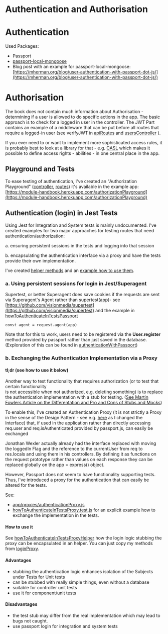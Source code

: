 # Authentication and Authorisation

# Authentication

Used Packages:

- Passport
- [passport-local-mongoose](https://www.npmjs.com/package/passport-local-mongoose)
- Blog post with an example for passport-local-mongoose: [https://mherman.org/blog/user-authentication-with-passport-dot-js/](https://mherman.org/blog/user-authentication-with-passport-dot-js/)

# Authorisation

The book does not contain much information about Authorisation - determining if a user is allowed to do specific actions in the app.
The basic approach is to check for a logged in user in the controller.
The JWT Part contains an example of a middleware that can be
put before all routes that require a logged-in user 
(see verifyJWT in [apiRoutes](../app/routes/apiRoutes.js) and
 [usersController](../app/controllers/usersController.js) ).

If you ever need to or want to implement more sophisticated access rules,
it is probably best to look at a library for that - 
e.g. [CASL](https://casl.js.org/v4/en/) which makes it possible to 
define access rights - abilities - in one central place in the app.

## Playground and Tests

To ease testing of authentication, I've created 
an "Authorization Playground" ([controller](../app/controllers/authorizationPlaygroundController.js),
[routes](../app/routes/authorizationPlaygroundRoutes.js))
it's available in the example app: 
[https://module-handbook.herokuapp.com/authorizationPlayground](https://module-handbook.herokuapp.com/authorizationPlayground)

## Authentication (login) in Jest Tests

Using Jest for Integration and System tests is mainly undocumented.
I've created examples for two major approaches for testing routes that 
need authentication/authorization: 

a. ensuring persistent sessions in the tests and logging into that session

b. encapsulating the authentication interface via a proxy and have the tests provide
their own implementation. 

I've created [helper methods](../test/helper/loginPassport.js) 
and an [example how to use them](../test/authorization/howToAuthenticateInTestsPassportHelper.test.js).

### a. Using persistent sessions for login in Jest/Superagent

Supertest, or better Superagent does save cookies if the requests are sent via 
Superagent's Agent rather than supertest(app)- see [https://github.com/visionmedia/supertest](https://github.com/visionmedia/supertest)
and the example in [howToAuthenticateInTestsPassport](../test/authorization/howToAuthenticateInTestsPassport.js)

    const agent = request.agent(app)

Note that for this to work, users need to be registered via the **User.register** method provided by 
passport rather than just saved in the database. (Exploration of this can be found in 
[authenticationWithPassport](../test/exploreAPIs/passport/authenticationWithPassport.test.js))


### b. Exchanging the Authentication Implementation via a Proxy

#### tl;dr (see how to use it below)
Another way to test functionality that requires authorization (or to test that certain functionality  
is not accessible when not authorized, e.g. deleting something) is to replace the authentication implementation
with a stub for testing. 
([See Martin Fowlers Article on the Differentation and Pro and Cons of Stubs and Mocks](https://martinfowler.com/articles/mocksArentStubs.html#TheDifferenceBetweenMocksAndStubs)) 

To enable this, I've created an Authentication Proxy (it is not strictly a Proxy in the sense of the 
Design Pattern - see e.g. [here](https://www.oodesign.com/proxy-pattern.html) as I changed the Interface)
that, if used in the application rather than directly accessing req.user and req.isAuthenticated 
provided by passport.js, can easily be exchanged

Jonathan Wexler actually already had the interface replaced with moving the loggedIn Flag and the 
reference to the currentUser from req to res.locals and using them in his controllers.
By defining it as functions on the request prototype rather than values on each response
they can be replaced globally on the app = express() object.

However, Passport does not seem to have functionality supporting tests.
Thus, I've introduced a proxy for the authentication that can easily be 
altered for the tests.

See: 
- [app/proxies/authenticationProxy.js](../app/proxies/authenticationProxy.js)
- [howToAuthenticateInTestsProxy.test.js](../test/authorization/howToAuthenticateInTestsProxy.test.js) for an explicit 
   example how to exchange the implementation in the tests.
   
#### How to use it

See [howToAuthenticateInTestsProxyHelper](test/authorization/howToAuthenticateInTestsProxyHelper.test.js)
how the login logic stubbing the proxy can be encapsulated in an helper. You can just
copy my methods from [loginProxy](../test/helper/loginProxy.js).

#### Advantages

- stubbing the authentication logic enhances isolation of the Subjects under Tests for Unit tests
- can be stubbed with really simple things, even without a database
- suitable for controller unit tests
- use it for component/unit tests

#### Disadvantages
- the test stub may differ from the real implementation which may lead to bugs not caught.
- use passport login for integration and system tests